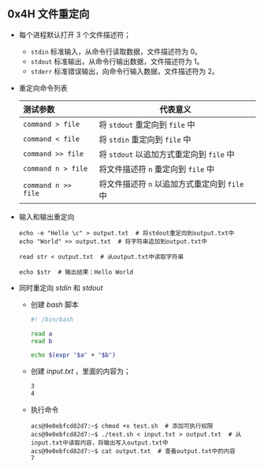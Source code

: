 ## 0x4H 文件重定向

- 每个进程默认打开 $3$ 个文件描述符；
  - `stdin` 标准输入，从命令行读取数据，文件描述符为 $0$。
  - `stdout` 标准输出，从命令行输出数据，文件描述符为 $1$。
  - `stderr` 标准错误输出，向命令行输入数据，文件描述符为 $2$。

- 重定向命令列表

  | 测试参数 | 代表意义 |
  | :-------- | -------- |
  | `command > file`  | 将 `stdout` 重定向到 `file` 中  |
  | `command < file`  | 将 `stdin` 重定向到 `file` 中   |
  | `command >> file` |	将 `stdout` 以追加方式重定向到 `file` 中 |
  | `command n > file` | 将文件描述符 `n` 重定向到 `file` 中 |
  | `command n >> file` | 将文件描述符 `n` 以追加方式重定向到 `file` 中 |

- 输入和输出重定向
  ``` linux
  echo -e "Hello \c" > output.txt  # 将stdout重定向到output.txt中
  echo "World" >> output.txt  # 将字符串追加到output.txt中

  read str < output.txt  # 从output.txt中读取字符串

  echo $str  # 输出结果：Hello World
  ```

- 同时重定向 $stdin$ 和 $stdout$
  
  - 创建 $bash$ 脚本
    ``` bash
    #! /bin/bash

    read a
    read b

    echo $(expr "$a" + "$b")
    ```

  - 创建 $input.txt$ ，里面的内容为；
    ``` txt
    3
    4
    ```
  
  - 执行命令
    ``` linux
    acs@9e0ebfcd82d7:~$ chmod +x test.sh  # 添加可执行权限
    acs@9e0ebfcd82d7:~$ ./test.sh < input.txt > output.txt  # 从input.txt中读取内容，将输出写入output.txt中
    acs@9e0ebfcd82d7:~$ cat output.txt  # 查看output.txt中的内容
    7
    ```
